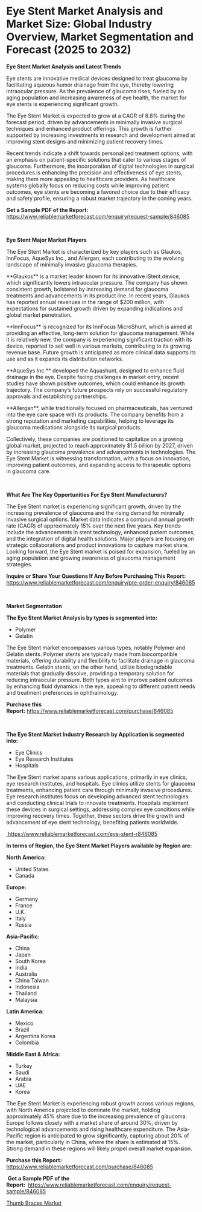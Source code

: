 <p><h1>Eye Stent Market Analysis and Market Size: Global Industry Overview, Market Segmentation and Forecast (2025 to 2032)</h1></p><p><strong>Eye Stent Market Analysis and Latest Trends</strong></p>
<p><p>Eye stents are innovative medical devices designed to treat glaucoma by facilitating aqueous humor drainage from the eye, thereby lowering intraocular pressure. As the prevalence of glaucoma rises, fueled by an aging population and increasing awareness of eye health, the market for eye stents is experiencing significant growth. </p><p>The Eye Stent Market is expected to grow at a CAGR of 8.8% during the forecast period, driven by advancements in minimally invasive surgical techniques and enhanced product offerings. This growth is further supported by increasing investments in research and development aimed at improving stent designs and minimizing patient recovery times. </p><p>Recent trends indicate a shift towards personalized treatment options, with an emphasis on patient-specific solutions that cater to various stages of glaucoma. Furthermore, the incorporation of digital technologies in surgical procedures is enhancing the precision and effectiveness of eye stents, making them more appealing to healthcare providers. As healthcare systems globally focus on reducing costs while improving patient outcomes, eye stents are becoming a favored choice due to their efficacy and safety profile, ensuring a robust market trajectory in the coming years.</p></p>
<p><strong>Get a Sample PDF of the Report:&nbsp;</strong> <a href="https://www.reliablemarketforecast.com/enquiry/request-sample/846085?utm_campaign=1888&utm_medium=2&utm_source=Github&utm_content=ia&utm_term=04032025&utm_id=eye-stent">https://www.reliablemarketforecast.com/enquiry/request-sample/846085</a></p>
<p>&nbsp;</p>
<p><strong>Eye Stent Major Market Players</strong></p>
<p><p>The Eye Stent Market is characterized by key players such as Glaukos, InnFocus, AqueSys Inc., and Allergan, each contributing to the evolving landscape of minimally invasive glaucoma therapies.</p><p>**Glaukos** is a market leader known for its innovative iStent device, which significantly lowers intraocular pressure. The company has shown consistent growth, bolstered by increasing demand for glaucoma treatments and advancements in its product line. In recent years, Glaukos has reported annual revenues in the range of $200 million, with expectations for sustained growth driven by expanding indications and global market penetration.</p><p>**InnFocus** is recognized for its InnFocus MicroShunt, which is aimed at providing an effective, long-term solution for glaucoma management. While it is relatively new, the company is experiencing significant traction with its device, reported to sell well in various markets, contributing to its growing revenue base. Future growth is anticipated as more clinical data supports its use and as it expands its distribution networks.</p><p>**AqueSys Inc.** developed the Aquashunt, designed to enhance fluid drainage in the eye. Despite facing challenges in market entry, recent studies have shown positive outcomes, which could enhance its growth trajectory. The company’s future prospects rely on successful regulatory approvals and establishing partnerships.</p><p>**Allergan**, while traditionally focused on pharmaceuticals, has ventured into the eye care space with its products. The company benefits from a strong reputation and marketing capabilities, helping to leverage its glaucoma medications alongside its surgical products.</p><p>Collectively, these companies are positioned to capitalize on a growing global market, projected to reach approximately $1.5 billion by 2027, driven by increasing glaucoma prevalence and advancements in technologies. The Eye Stent Market is witnessing transformation, with a focus on innovation, improving patient outcomes, and expanding access to therapeutic options in glaucoma care.</p></p>
<p>&nbsp;</p>
<p><strong>What Are The Key Opportunities For Eye Stent Manufacturers?</strong></p>
<p><p>The Eye Stent market is experiencing significant growth, driven by the increasing prevalence of glaucoma and the rising demand for minimally invasive surgical options. Market data indicates a compound annual growth rate (CAGR) of approximately 15% over the next five years. Key trends include the advancements in stent technology, enhanced patient outcomes, and the integration of digital health solutions. Major players are focusing on strategic collaborations and product innovations to capture market share. Looking forward, the Eye Stent market is poised for expansion, fueled by an aging population and growing awareness of glaucoma management strategies.</p></p>
<p><strong>Inquire or Share Your Questions If Any Before Purchasing This Report:</strong> <a href="https://www.reliablemarketforecast.com/enquiry/pre-order-enquiry/846085?utm_campaign=1888&utm_medium=2&utm_source=Github&utm_content=ia&utm_term=04032025&utm_id=eye-stent">https://www.reliablemarketforecast.com/enquiry/pre-order-enquiry/846085</a></p>
<p>&nbsp;</p>
<p><strong>Market Segmentation</strong></p>
<p><strong>The Eye Stent Market Analysis by types is segmented into:</strong></p>
<p><ul><li>Polymer</li><li>Gelatin</li></ul></p>
<p><p>The Eye Stent market encompasses various types, notably Polymer and Gelatin stents. Polymer stents are typically made from biocompatible materials, offering durability and flexibility to facilitate drainage in glaucoma treatments. Gelatin stents, on the other hand, utilize biodegradable materials that gradually dissolve, providing a temporary solution for reducing intraocular pressure. Both types aim to improve patient outcomes by enhancing fluid dynamics in the eye, appealing to different patient needs and treatment preferences in ophthalmology.</p></p>
<p><strong>Purchase this Report:&nbsp;</strong><a href="https://www.reliablemarketforecast.com/purchase/846085?utm_campaign=1888&utm_medium=2&utm_source=Github&utm_content=ia&utm_term=04032025&utm_id=eye-stent">https://www.reliablemarketforecast.com/purchase/846085</a></p>
<p>&nbsp;</p>
<p><strong>The Eye Stent Market Industry Research by Application is segmented into:</strong></p>
<p><ul><li>Eye Clinics</li><li>Eye Research Institutes</li><li>Hospitals</li></ul></p>
<p><p>The Eye Stent market spans various applications, primarily in eye clinics, eye research institutes, and hospitals. Eye clinics utilize stents for glaucoma treatments, enhancing patient care through minimally invasive procedures. Eye research institutes focus on developing advanced stent technologies and conducting clinical trials to innovate treatments. Hospitals implement these devices in surgical settings, addressing complex eye conditions while improving recovery times. Together, these sectors drive the growth and advancement of eye stent technology, benefiting patients worldwide.</p></p>
<p><a href="https://www.reliablemarketforecast.com/eye-stent-r846085?utm_campaign=1888&utm_medium=2&utm_source=Github&utm_content=ia&utm_term=04032025&utm_id=eye-stent">&nbsp;https://www.reliablemarketforecast.com/eye-stent-r846085</a></p>
<p><strong>In terms of Region, the Eye Stent Market Players available by Region are:</strong></p>
<p>
    <p> <strong> North America: </strong>
        <ul>
            <li>United States</li>
            <li>Canada</li>
        </ul>
        </p> 
    <p> <strong> Europe: </strong>
        <ul>
            <li>Germany</li>
            <li>France</li>
            <li>U.K.</li>
            <li>Italy</li>
            <li>Russia</li>
        </ul>
        </p> 
    <p> <strong> Asia-Pacific: </strong>
        <ul>
            <li>China</li>
            <li>Japan</li>
            <li>South Korea</li>
            <li>India</li>
            <li>Australia</li>
            <li>China Taiwan</li>
            <li>Indonesia</li>
            <li>Thailand</li>
            <li>Malaysia</li>
        </ul>
        </p> 
    <p> <strong> Latin America: </strong>
        <ul>
            <li>Mexico</li>
            <li>Brazil</li>
            <li>Argentina Korea</li>
            <li>Colombia</li>
        </ul>
        </p> 
    <p> <strong> Middle East & Africa: </strong>
        <ul>
            <li>Turkey</li>
            <li>Saudi</li>
            <li>Arabia</li>
            <li>UAE</li>
            <li>Korea</li>
        </ul>
    </p>
    </p>
<p><p>The Eye Stent Market is experiencing robust growth across various regions, with North America projected to dominate the market, holding approximately 45% share due to the increasing prevalence of glaucoma. Europe follows closely with a market share of around 30%, driven by technological advancements and rising healthcare expenditure. The Asia-Pacific region is anticipated to grow significantly, capturing about 20% of the market, particularly in China, where the share is estimated at 15%. Strong demand in these regions will likely propel overall market expansion.</p></p>
<p><strong>Purchase this Report: </strong><a href="https://www.reliablemarketforecast.com/purchase/846085?utm_campaign=1888&utm_medium=2&utm_source=Github&utm_content=ia&utm_term=04032025&utm_id=eye-stent">https://www.reliablemarketforecast.com/purchase/846085</a></p>
<p>&nbsp;<strong>Get a Sample PDF of the Report:&nbsp;&nbsp;</strong><a href="https://www.reliablemarketforecast.com/enquiry/request-sample/846085?utm_campaign=1888&utm_medium=2&utm_source=Github&utm_content=ia&utm_term=04032025&utm_id=eye-stent">https://www.reliablemarketforecast.com/enquiry/request-sample/846085</a></p>
<p><strong></strong></p>
<p><p><a href="https://github.com/gulaimolin/Market-Research-Report-List-7/blob/main/thumb-braces-market.md?utm_campaign=1888&utm_medium=2&utm_source=Github&utm_content=ia&utm_term=04032025&utm_id=eye-stent">Thumb Braces Market</a></p></p>